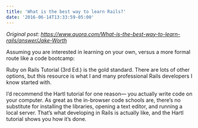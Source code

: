 ```yaml
---
title: 'What is the best way to learn Rails?'
date: '2016-06-14T13:33:59-05:00'
---
```


*Original post: https://www.quora.com/What-is-the-best-way-to-learn-rails/answer/Jake-Worth*

Assuming you are interested in learning on your own, versus a more formal route like a code bootcamp:

Ruby on Rails Tutorial (3rd Ed.) is the gold standard. There are lots of other options, but this resource is what I and many professional Rails developers I know started with.

I’d recommend the Hartl tutorial for one reason— you actually write code on your computer. As great as the in-browser code schools are, there’s no substitute for installing the libraries, opening a text editor, and running a local server. That’s what developing in Rails is actually like, and the Hartl tutorial shows you how it’s done.